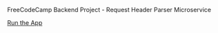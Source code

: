 FreeCodeCamp Backend Project - Request Header Parser Microservice

<a href="http://hs-reqheadparser-microservice.herokuapp.com/"> Run the App </a>
